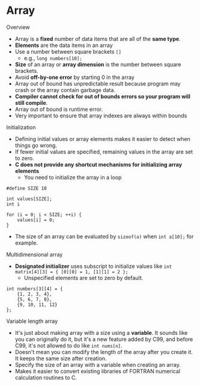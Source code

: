 # Array

Overview
- Array is a **fixed** number of data items that are all of the **same type**.
- **Elements** are the data items in an array
- Use a number between square brackets `[]`
  - e.g., `long numbers[10];`
- **Size** of an array or **array dimension** is the number between square brackets.
- Avoid **off-by-one error** by starting 0 in the array
- Array out of bound has unpredictable result because program may crash or the array contain garbage data.
- **Compiler cannot check for out of bounds errors so your program will still compile**.
- Array out of bound is runtime error.
- Very important to ensure that array indexes are always within bounds

Initialization
- Defining initial values or array elements makes it easier to detect when things go wrong.
- If fewer initial values are specified, remaining values in the array are set to zero.
- **C does not provide any shortcut mechanisms for initializing array elements**
  - You need to initialize the array in a loop

```
#define SIZE 10

int values[SIZE];
int i

for (i = 0; i < SIZE; ++i) {
    values[i] = 0;
}
```

- The size of an array can be evaluated by `sizeof(a)` when `int a[10];` for example.

Multidimensional array
- **Designated initializer** uses subscript to initialize values like `int matrix[4][3] = { [0][0] = 1, [1][1] = 2 };`
  - Unspecified elements are set to zero by default.

```
int numbers[3][4] = {
    {1, 2, 3, 4},
    {5, 6, 7, 8},
    {9, 10, 11, 12}
};
```

Variable length array
- It's just about making array with a size using a **variable**. It sounds like you can originally do it, but it's a new feature added by C99, and before C99, it's not allowed to do like `int nums[n]`.
- Doesn't mean you can modify the length of the array after you create it. It keeps the same size after creation.
- Specify the size of an array with a variable when creating an array.
- Makes it easier to convert existing libraries of FORTRAN numerical calculation routines to C.
